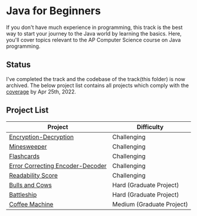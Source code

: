 # Java for Beginners

If you don't have much experience in programming, this track is the best way to start your journey to the Java world by learning the basics. Here, you'll cover topics relevant to the AP Computer Science course on Java programming.

## Status

I've completed the track and the codebase of the track(this folder) is now archived. The below project list contains all projects which comply with the [coverage](../../README.md#coverage-within-the-track) by Apr 25th, 2022.

## Project List

| Project | Difficulty |
| -- | -- |
| [Encryption-Decryption](./Encryption-Decryption/) | Challenging |
| [Minesweeper](./Minesweeper/) | Challenging |
| [Flashcards](./Flashcards/) | Challenging |
| [Error Correcting Encoder-Decoder](./Error%20Correcting%20Encoder-Decoder/) | Challenging |
|  [Readability Score](./Readability%20Score/) | Challenging |
| [Bulls and Cows](./Bulls%20and%20Cows/) | Hard (Graduate Project) |
| [Battleship](./Battleship/) | Hard (Graduate Project) |
| [Coffee Machine](./Coffee%20Machine/) | Medium (Graduate Project) |